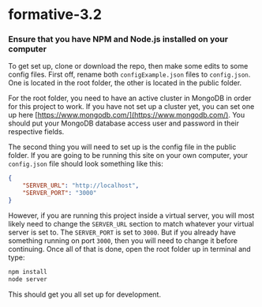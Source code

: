 # formative-3.2

### Ensure that you have NPM and Node.js installed on your computer
To get set up, clone or download the repo, then make some edits to some config files.
First off, rename both `configExample.json` files to `config.json`.
One is located in the root folder, the other is located in the public folder.

For the root folder, you need to have an active cluster in MongoDB in order for this project to work. If you have not set up a cluster yet, you can set one up here [https://www.mongodb.com/](https://www.mongodb.com/).
You should put your MongoDB database access user and password in their respective fields.

The second thing you will need to set up is the config file in the public folder.
If you are going to be running this site on your own computer, your `config.json` file should look something like this:
```json
{
	"SERVER_URL": "http://localhost",
	"SERVER_PORT": "3000"
}
```
However, if you are running this project inside a virtual server, you will most likely need to change the `SERVER_URL` section to match whatever your virtual server is set to. The `SERVER_PORT` is set to `3000`. But if you already have something running on port `3000`, then you will need to change it before continuing.
Once all of that is done, open the root folder up in terminal and type:

```sh
npm install
node server
```

This should get you all set up for development.
